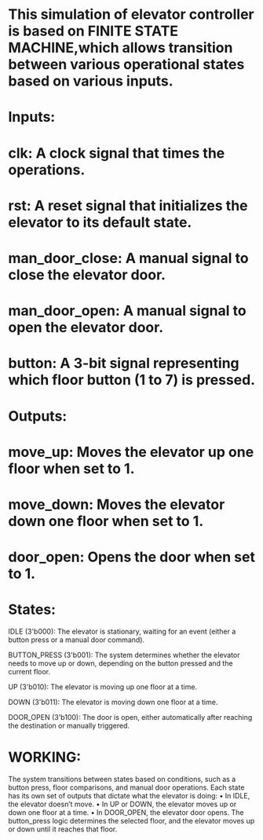 # This simulation of elevator controller is based on FINITE STATE MACHINE,which allows transition between various operational states based on various inputs.

# Inputs:

# clk: A clock signal that times the operations.
# rst: A reset signal that initializes the elevator to its default state.
# man_door_close: A manual signal to close the elevator door.
# man_door_open: A manual signal to open the elevator door.
# button: A 3-bit signal representing which floor button (1 to 7) is pressed.

# Outputs:

# move_up: Moves the elevator up one floor when set to 1.
# move_down: Moves the elevator down one floor when set to 1.
# door_open: Opens the door when set to 1.




# States:

IDLE (3'b000):
The elevator is stationary, waiting for an event (either a button press or a manual door command).

BUTTON_PRESS (3'b001):
 The system determines whether the elevator needs to move up or down, depending on the button pressed and the current floor.
 
UP (3'b010):
The elevator is moving up one floor at a time.

DOWN (3'b011):
The elevator is moving down one floor at a time.

DOOR_OPEN (3'b100):
The door is open, either automatically after reaching the destination or manually triggered.

# WORKING:

 The system transitions between states based on conditions, such as a button press, floor comparisons, and manual door operations.
 Each state has its own set of outputs that dictate what the elevator is doing:
•	In IDLE, the elevator doesn’t move.
•	In UP or DOWN, the elevator moves up or down one floor at a time.
•	In DOOR_OPEN, the elevator door opens.
  The button_press logic determines the selected floor, and the elevator moves up or down until it reaches that floor.
